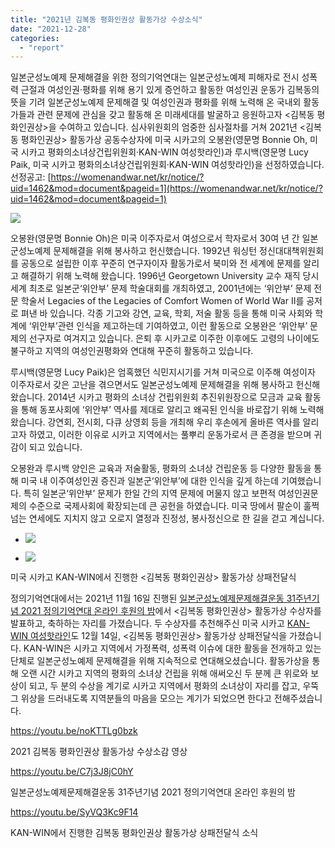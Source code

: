 ```yaml
---
title: "2021년 김복동 평화인권상 활동가상 수상소식"
date: "2021-12-28"
categories: 
  - "report"
---
```


일본군성노예제 문제해결을 위한 정의기억연대는 일본군성노예제 피해자로 전시 성폭력 근절과 여성인권·평화를 위해 용기 있게 증언하고 활동한 여성인권 운동가 김복동의 뜻을 기려 일본군성노예제 문제해결 및 여성인권과 평화를 위해 노력해 온 국내외 활동가들과 관련 문제에 관심을 갖고 활동해 온 미래세대를 발굴하고 응원하고자 <김복동 평화인권상>을 수여하고 있습니다. 심사위원회의 엄중한 심사절차를 거쳐 2021년 <김복동 평화인권상> 활동가상 공동수상자에 미국 시카고의 오봉완(영문명 Bonnie Oh, 미국 시카고 평화의소녀상건립위원회·KAN-WIN 여성핫라인)과 루시백(영문명 Lucy Paik, 미국 시카고 평화의소녀상건립위원회·KAN-WIN 여성핫라인)을 선정하였습니다.  
선정공고: [https://womenandwar.net/kr/notice/?uid=1462&mod=document&pageid=1](https://womenandwar.net/kr/notice/?uid=1462&mod=document&pageid=1)

![](https://womenandwar.net/kr/wp-content/uploads/2021/12/003-1024x1024.png)

오봉완(영문명 Bonnie Oh)은 미국 이주자로서 여성으로서 학자로서 30여 년 간 일본군성노예제 문제해결을 위해 봉사하고 헌신했습니다. 1992년 워싱턴 정신대대책위원회를 공동으로 설립한 이후 꾸준히 연구자이자 활동가로서 북미와 전 세계에 문제를 알리고 해결하기 위해 노력해 왔습니다. 1996년 Georgetown University 교수 재직 당시 세계 최초로 일본군‘위안부’ 문제 학술대회를 개최하였고, 2001년에는 ‘위안부’ 문제 전문 학술서 Legacies of the Legacies of Comfort Women of World War II를 공저로 펴낸 바 있습니다. 각종 기고와 강연, 교육, 학회, 저술 활동 등을 통해 미국 사회와 학계에 ‘위안부’관련 인식을 제고하는데 기여하였고, 이런 활동으로 오봉완은 ‘위안부’ 문제의 선구자로 여겨지고 있습니다. 은퇴 후 시카고로 이주한 이후에도 고령의 나이에도 불구하고 지역의 여성인권평화와 연대해 꾸준히 활동하고 있습니다.

루시백(영문명 Lucy Paik)은 엄혹했던 식민지시기를 거쳐 미국으로 이주해 여성이자 이주자로서 갖은 고난을 겪으면서도 일본군성노예제 문제해결을 위해 봉사하고 헌신해 왔습니다. 2014년 시카고 평화의 소녀상 건립위원회 추진위원장으로 모금과 교육 활동을 통해 동포사회에 ‘위안부’ 역사를 제대로 알리고 왜곡된 인식을 바로잡기 위해 노력해왔습니다. 강연회, 전시회, 다큐 상영회 등을 개최해 우리 후손에게 올바른 역사를 알리고자 하였고, 이러한 이유로 시카고 지역에서는 풀뿌리 운동가로서 큰 존경을 받으며 귀감이 되고 있습니다.

오봉완과 루시백 양인은 교육과 저술활동, 평화의 소녀상 건립운동 등 다양한 활동을 통해 미국 내 이주여성인권 증진과 일본군‘위안부’에 대한 인식을 깊게 하는데 기여했습니다. 특히 일본군‘위안부’ 문제가 한일 간의 지역 문제에 머물지 않고 보편적 여성인권문제의 수준으로 국제사회에 확장되는데 큰 공헌을 하였습니다. 미국 땅에서 팔순이 훌쩍 넘는 연세에도 지치지 않고 오로지 열정과 진정성, 봉사정신으로 한 길을 걷고 계십니다.

- ![](https://womenandwar.net/kr/wp-content/uploads/2021/12/20211214_시카고KAN-WIN-김복동평화인권상-활동가상-상패전달식-3-1024x498.jpg)
    
- ![](https://womenandwar.net/kr/wp-content/uploads/2021/12/20211214_시카고KAN-WIN-김복동평화인권상-활동가상-상패전달식-2-1-1024x498.jpg)
    

미국 시카고 KAN-WIN에서 진행한 <김복동 평화인권상> 활동가상 상패전달식

정의기억연대에서는 2021년 11월 16일 진행된 [일본군성노예제문제해결운동 31주년기념 2021 정의기억연대 온라인 후원의 밤](https://womenandwar.net/kr/notice/?mod=document&uid=1456)에서 <김복동 평화인권상> 활동가상 수상자를 발표하고, 축하하는 자리를 가졌습니다. 두 수상자를 추천해주신 미국 시카고 [KAN-WIN 여성핫라인](https://www.kanwin.org/korean/)도 12월 14일, <김복동 평화인권상> 활동가상 상패전달식을 가졌습니다. KAN-WIN은 시카고 지역에서 가정폭력, 성폭력 이슈에 대한 활동을 전개하고 있는 단체로 일본군성노예제 문제해결을 위해 지속적으로 연대해오셨습니다. 활동가상을 통해 오랜 시간 시카고 지역의 평화의 소녀상 건립을 위해 애써오신 두 분께 큰 위로와 보상이 되고, 두 분의 수상을 계기로 시카고 지역에서 평화의 소녀상이 자리를 잡고, 우뚝 그 위상을 드러내도록 지역분들의 마음을 모으는 계기가 되었으면 한다고 전해주셨습니다.

https://youtu.be/noKTTLg0bzk

2021 김복동 평화인권상 활동가상 수상소감 영상

https://youtu.be/C7j3J8jC0hY

일본군성노예제문제해결운동 31주년기념 2021 정의기억연대 온라인 후원의 밤

https://youtu.be/SyVQ3Kc9F14

KAN-WIN에서 진행한 김복동 평화인권상 활동가상 상패전달식 소식
